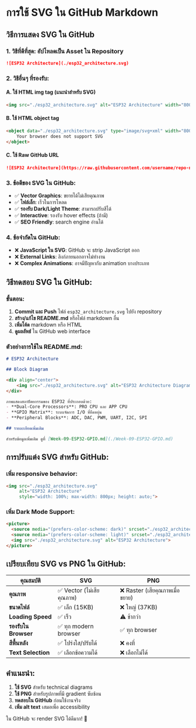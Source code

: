 # การใช้ SVG ใน GitHub Markdown

## วิธีการแสดง SVG ใน GitHub

### 1. วิธีที่ดีที่สุด: อัปโหลดเป็น Asset ใน Repository
```markdown
![ESP32 Architecture](./esp32_architecture.svg)
```

### 2. วิธีอื่นๆ ที่รองรับ:

#### A. ใช้ HTML img tag (แนะนำสำหรับ SVG)
```html
<img src="./esp32_architecture.svg" alt="ESP32 Architecture" width="800">
```

#### B. ใช้ HTML object tag
```html
<object data="./esp32_architecture.svg" type="image/svg+xml" width="800" height="600">
    Your browser does not support SVG
</object>
```

#### C. ใช้ Raw GitHub URL
```markdown
![ESP32 Architecture](https://raw.githubusercontent.com/username/repo-name/main/path/to/esp32_architecture.svg)
```

### 3. ข้อดีของ SVG ใน GitHub:
- ✅ **Vector Graphics**: ขยายได้ไม่เสียคุณภาพ
- ✅ **ไฟล์เล็ก**: เร็วในการโหลด
- ✅ **รองรับ Dark/Light Theme**: สามารถปรับสีได้
- ✅ **Interactive**: รองรับ hover effects (ถ้ามี)
- ✅ **SEO Friendly**: search engine อ่านได้

### 4. ข้อจำกัดใน GitHub:
- ❌ **JavaScript ใน SVG**: GitHub จะ strip JavaScript ออก
- ❌ **External Links**: ลิงก์ภายนอกอาจไม่ทำงาน
- ❌ **Complex Animations**: อาจมีปัญหากับ animation บางประเภท

## วิธีทดสอบ SVG ใน GitHub:

### ขั้นตอน:
1. **Commit และ Push** ไฟล์ `esp32_architecture.svg` ไปยัง repository
2. **สร้าง/แก้ไข README.md** หรือไฟล์ markdown อื่น
3. **เพิ่มโค้ด** markdown หรือ HTML
4. **ดูผลลัพธ์** ใน GitHub web interface

### ตัวอย่างการใช้ใน README.md:
```markdown
# ESP32 Architecture

## Block Diagram

<div align="center">
    <img src="./esp32_architecture.svg" alt="ESP32 Architecture Diagram" width="100%">
</div>

ภาพแสดงสถาปัตยกรรมของ ESP32 ที่ประกอบด้วย:
- **Dual-Core Processors**: PRO CPU และ APP CPU
- **GPIO Matrix**: ระบบจัดการ I/O ที่ยืดหยุ่น
- **Peripheral Blocks**: ADC, DAC, PWM, UART, I2C, SPI

## รายละเอียดเพิ่มเติม

สำหรับข้อมูลเพิ่มเติม ดูที่ [Week-09-ESP32-GPIO.md](./Week-09-ESP32-GPIO.md)
```

## การปรับแต่ง SVG สำหรับ GitHub:

### เพิ่ม responsive behavior:
```html
<img src="./esp32_architecture.svg" 
     alt="ESP32 Architecture" 
     style="width: 100%; max-width: 800px; height: auto;">
```

### เพิ่ม Dark Mode Support:
```html
<picture>
  <source media="(prefers-color-scheme: dark)" srcset="./esp32_architecture_dark.svg">
  <source media="(prefers-color-scheme: light)" srcset="./esp32_architecture_light.svg">
  <img src="./esp32_architecture.svg" alt="ESP32 Architecture">
</picture>
```

## เปรียบเทียบ SVG vs PNG ใน GitHub:

| คุณสมบัติ | SVG | PNG |
|-----------|-----|-----|
| **คุณภาพ** | ✅ Vector (ไม่เสียคุณภาพ) | ❌ Raster (เสียคุณภาพเมื่อขยาย) |
| **ขนาดไฟล์** | ✅ เล็ก (15KB) | ❌ ใหญ่ (37KB) |
| **Loading Speed** | ✅ เร็ว | ⚠️ ช้ากว่า |
| **รองรับใน Browser** | ✅ ทุก modern browser | ✅ ทุก browser |
| **สีพื้นหลัง** | ✅ โปร่งใส/ปรับได้ | ❌ คงที่ |
| **Text Selection** | ✅ เลือกข้อความได้ | ❌ เลือกไม่ได้ |

## คำแนะนำ:
1. **ใช้ SVG** สำหรับ technical diagrams
2. **ใช้ PNG** สำหรับรูปภาพที่มี gradient ซับซ้อน
3. **ทดสอบใน GitHub** ก่อนใช้งานจริง
4. **เพิ่ม alt text** เสมอเพื่อ accessibility

ใน GitHub จะ render SVG ได้ดีมาก! 🎯
